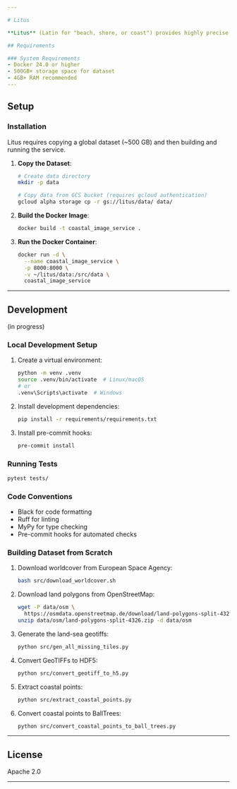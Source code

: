 ```yaml
---

# Litus

**Litus** (Latin for "beach, shore, or coast") provides highly precise (10 meters) and fast (~milliseconds) distance-to-shoreline calculations from any point on Earth.

## Requirements

### System Requirements
- Docker 24.0 or higher
- 500GB+ storage space for dataset
- 4GB+ RAM recommended
---
```


## Setup

### Installation
Litus requires copying a global dataset (~500 GB) and then building and running the service.

1. **Copy the Dataset**:
   ```bash
   # Create data directory
   mkdir -p data

   # Copy data from GCS bucket (requires gcloud authentication)
   gcloud alpha storage cp -r gs://litus/data/ data/
   ```

2. **Build the Docker Image**:
   ```bash
   docker build -t coastal_image_service .
   ```

3. **Run the Docker Container**:
   ```bash
   docker run -d \
     --name coastal_image_service \
     -p 8000:8000 \
     -v ~/litus/data:/src/data \
     coastal_image_service
   ```

---

## Development
(in progress)

### Local Development Setup
1. Create a virtual environment:
   ```bash
   python -m venv .venv
   source .venv/bin/activate  # Linux/macOS
   # or
   .venv\Scripts\activate  # Windows
   ```

2. Install development dependencies:
   ```bash
   pip install -r requirements/requirements.txt
   ```

3. Install pre-commit hooks:
   ```bash
   pre-commit install
   ```

### Running Tests
```bash
pytest tests/
```

### Code Conventions
- Black for code formatting
- Ruff for linting
- MyPy for type checking
- Pre-commit hooks for automated checks

### Building Dataset from Scratch
1. Download worldcover from European Space Agency:
   ```bash
   bash src/download_worldcover.sh
   ```

2. Download land polygons from OpenStreetMap:
   ```bash
   wget -P data/osm \
     https://osmdata.openstreetmap.de/download/land-polygons-split-4326.zip
   unzip data/osm/land-polygons-split-4326.zip -d data/osm
   ```

3. Generate the land-sea geotiffs:
   ```bash
   python src/gen_all_missing_tiles.py
   ```

4. Convert GeoTIFFs to HDF5:
   ```bash
   python src/convert_geotiff_to_h5.py
   ```

5. Extract coastal points:
   ```bash
   python src/extract_coastal_points.py
   ```

6. Convert coastal points to BallTrees:
   ```bash
   python src/convert_coastal_points_to_ball_trees.py
   ```

---

## License
Apache 2.0

---
